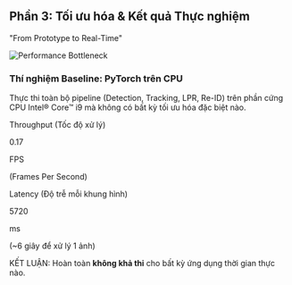 <!--
  Slide này có thiết kế tối giản, tập trung vào việc làm nổi bật các con số hiệu năng "tệ".
  - Một hình ảnh ẩn dụ về tốc độ chậm.
  - Các thẻ kết quả được trình bày to, rõ ràng với màu sắc cảnh báo.
-->
<section 
  data-background-image="/images/backgrounds/agenda-bg.png" 
  data-background-opacity="1"
  class="h-full"
>
  <div class="w-full h-full flex flex-col justify-center items-center">
    <h2 class="!text-7xl text-center text-tech-highlight font-bold">Phần 3: Tối ưu hóa & Kết quả Thực nghiệm</h2>
    <p class="text-4xl text-blue-400 mt-4 mb-16 text-center font-semibold">"From Prototype to Real-Time"</p>
    <div class="w-full max-w-9xl mx-auto flex flex-col md:flex-row items-center justify-center gap-16">
      <!-- CỘT TRÁI: HÌNH ẢNH ẨN DỤ -->
      <div class="fragment w-full md:w-1/3" data-fragment-index="1">
        <img src="images/bottleneck-analogy.png" alt="Performance Bottleneck" class="w-full h-auto">
      </div>
      <!-- CỘT PHẢI: KẾT QUẢ BASELINE -->
      <div class="w-full md:w-2/3">
        <div class="fragment" data-fragment-index="2">
          <h3 class="!text-5xl text-left text-white font-bold">Thí nghiệm Baseline: PyTorch trên CPU</h3>
          <p class="text-2xl text-gray-200 text-left mt-2 font-medium">Thực thi toàn bộ pipeline (Detection, Tracking, LPR, Re-ID) trên phần cứng CPU Intel® Core™ i9 mà không có bất kỳ tối ưu hóa đặc biệt nào.</p>
        </div>
        <div class="grid grid-cols-2 gap-8 mt-12">
          <!-- Kết quả Throughput -->
          <div class="fragment bg-red-900/40 border-2 border-red-500 p-8 rounded-lg text-center" data-fragment-index="3">
            <p class="text-3xl text-red-300 font-semibold">Throughput (Tốc độ xử lý)</p>
            <p class="!text-8xl font-black text-white my-4">0.17</p>
            <p class="text-4xl text-red-300 font-semibold">FPS</p>
            <p class="text-xl text-gray-300 mt-4">(Frames Per Second)</p>
          </div>
          <!-- Kết quả Latency -->
          <div class="fragment bg-red-900/40 border-2 border-red-500 p-8 rounded-lg text-center" data-fragment-index="3">
            <p class="text-3xl text-red-300 font-semibold">Latency (Độ trễ mỗi khung hình)</p>
            <p class="!text-8xl font-black text-white my-4">5720</p>
            <p class="text-4xl text-red-300 font-semibold">ms</p>
            <p class="text-xl text-gray-300 mt-4">(~6 giây để xử lý 1 ảnh)</p>
          </div>
        </div>
        <div class="fragment text-center mt-12 bg-yellow-800/50 p-4 rounded-lg" data-fragment-index="4">
          <p class="text-3xl text-yellow-300 font-bold">
            <span class="font-bold">KẾT LUẬN:</span> Hoàn toàn <strong class="!text-white">không khả thi</strong> cho bất kỳ ứng dụng thời gian thực nào.
          </p>
        </div>
      </div>
    </div>
  </div>
</section>
